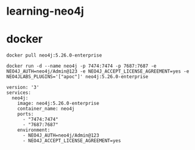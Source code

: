 # learning-neo4j
 
# docker
`docker pull neo4j:5.26.0-enterprise`

```docker
docker run -d --name neo4j -p 7474:7474 -p 7687:7687 -e NEO4J_AUTH=neo4j/Admin@123 -e NEO4J_ACCEPT_LICENSE_AGREEMENT=yes -e NEO4JLABS_PLUGINS='["apoc"]' neo4j:5.26.0-enterprise
```

```docker-compose
version: '3'
services:
  neo4j:
    image: neo4j:5.26.0-enterprise
    container_name: neo4j
    ports:
      - "7474:7474"
      - "7687:7687"
    environment:
      - NEO4J_AUTH=neo4j/Admin@123
      - NEO4J_ACCEPT_LICENSE_AGREEMENT=yes
```
